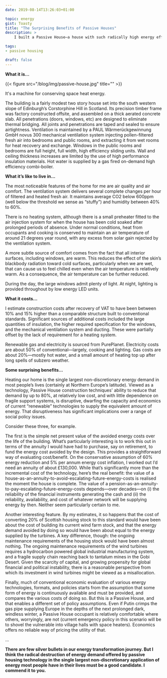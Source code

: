```yaml
---
date: 2019-08-14T13:26:03+01:00

topic: energy
gist: Toasty
title: "The Surprising Benefits of Passive Houses"
description: > 
    I built a Passive House—a house with such radically high energy efficiency that it consumes about 70% less energy than a conventional house. This brief article is about how it does that, what it's like to live in, and how its costs stack up. At the end, I’ll share some thoughts with you on potential implications of this technology for public policy. 

tags:
- passive housing

draft: false
---
```


<strong>What it is...</strong>

{{< figure src="/blog/img/passive-house.jpg" title="" >}}

It's a machine for conserving space heat energy.

The building is a fairly modest two story house set into the south western slope of Edinburgh’s Corstorphine Hill in Scotland. Its precision timber frame was factory constructed offsite, and assembled on a thick aerated concrete slab. All penetrations (doors, windows, etc) are designed to eliminate thermal bridging. All joints and penetrations are taped and sealed to ensure airtightness. Ventilation is maintained by a PAUL Wärmerückgewinnung GmbH novus 300 mechanical ventilation system injecting pollen-filtered fresh air into bedrooms and public rooms, and extracting it from wet rooms for heat recovery and exchange. Windows in the public rooms and bedrooms are full height, full width, high efficiency sliding units. Wall and ceiling thickness increases are limited by the use of high performance insulation materials. Hot water is supplied by a gas fired on-demand high efficiency combi-boiler.

<strong>What it’s like to live in...</strong>

The most noticeable features of the home for me are air quality and air comfort. The ventilation system delivers several complete changes per hour of filtered and heated fresh air. It maintains average CO2 below 600ppm (well below the threshold we sense as “stuffy”) and humidity between 40% to 60%. 

There is no heating system, although there is a small preheater fitted to the air injection system for when the house has been cold soaked after prolonged periods of absence. Under normal conditions, heat from occupants and cooking is conserved to maintain an air temperature of around 21 degrees year round, with any excess from solar gain rejected by the ventilation system. 

A more subtle source of comfort comes from the fact that all interior surfaces, including windows, are warm. This reduces the effect of the skin’s blackbody radiation toward cold surfaces, particularly when we are wet, that can cause us to feel chilled even when the air temperature is relatively warm. As a consequence, the air temperature can be further reduced.

During the day, the large windows admit plenty of light. At night, lighting is provided throughout by low energy LED units.

<strong>What it costs...</strong>

I estimate construction costs after recovery of VAT to have been between 10% and 15% higher than a comparable structure built to conventional standards. Significant sources of additional costs included the large quantities of insulation, the higher required specification for the windows, and the mechanical ventilation system and ducting. These were partially offset by the lack of requirement for a heating system.

Renewable gas and electricity is sourced from PurePlanet. Electricity costs are about 50% of conventional—largely, cooking and lighting. Gas costs are about 20%—mostly hot water, and a small amount of heating top up after long spells of subzero weather.

<strong>Some surprising benefits...</strong>

Heating our home is the single largest non-discretionary energy demand in most people’s lives (certainly at Northern Europe’s latitude). Viewed as a technology, Passive House construction techniques' ability to reduce that demand by up to 80%, at relatively low cost, and with little dependence on fragile support systems, is disruptive, dwarfing the capacity and economics of current “renewable” technologies to supply the equivalent amount of energy. That disruptiveness has significant implications over a range of social policy issues.

Consider these three, for example.

The first is the simple net present value of the avoided energy costs over the life of the building. What’s particularly interesting is to work this out in terms of the annuity I would have had to purchase, say on retirement, to fund the energy cost avoided by the design. This provides a straightforward way of evaluating cost/benefit. On the conservative assumption of 60% energy reduction and 5% per annum energy cost inflation, I worked out I’d need an annuity of about £130,000. While that’s significantly more than the incremental cost of the technology, here’s the real benefit: the value of a house-as-an-annuity-to-avoid-escalating-future-energy-costs is realised the moment the house is complete. The value of a pension-as-an-annuity-to-pay-escalating-future-energy-costs depends—over decades—on (i) the reliability of the financial instruments generating the cash and (ii) the reliability, availability, and cost of whatever network will be supplying energy by then. Neither seem particularly certain to me.

Another interesting feature. By my estimates, it so happens that the cost of converting 20% of Scottish housing stock to this standard would have been about the cost of building its current wind farm stock, and that the energy demand avoided by doing so would have been about equal to the energy supplied by the turbines. A key difference, though: the ongoing maintenance requirements of the housing stock would have been almost nothing. The ongoing maintenance requirements of the wind turbines requires a hydrocarbon powered global industrial manufacturing system, and a fragile supply chain reaching back to tantalum mines in the Gobi Desert. Given the scarcity of capital, and growing propensity for global financial and political instability, there is a reasonable perspective from which its investment in wind turbines might be viewed as a misallocation.

Finally, much of conventional economic evaluation of various energy technologies, formats, and policies starts from the assumption that some form of energy is continuously available and must be provided, and compares the various costs of doing so. But this is a Passive House, and that enables a different set of policy assumptions. Even if Putin crimps the gas pipe supplying Europe in the depths of the next prolonged dark, windless winter, a Passive House occupant is relatively comfortable where others, worryingly, are not (current emergency policy in this scenario will be to shovel the vulnerable into village halls with space heaters). Economics offers no reliable way of pricing the utility of that.

...

<strong>There are few silver bullets in our energy transformation journey. But I think the radical destruction of energy demand offered by passive housing technology in the single largest non-discretionary application of energy most people have in their lives must be a good candidate. I commend it to you.</strong>